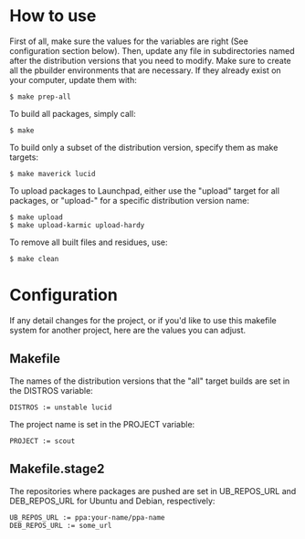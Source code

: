 How to use
==========

First of all, make sure the values for the variables are right (See
configuration section below). Then, update any file in subdirectories named
after the distribution versions that you need to modify. Make sure to create
all the pbuilder environments that are necessary. If they already exist on your
computer, update them with:

    $ make prep-all

To build all packages, simply call:

    $ make

To build only a subset of the distribution version, specify them as make
targets:

    $ make maverick lucid

To upload packages to Launchpad, either use the "upload" target for all
packages, or "upload-<name>" for a specific distribution version name:

    $ make upload
    $ make upload-karmic upload-hardy

To remove all built files and residues, use:

    $ make clean

Configuration
=============

If any detail changes for the project, or if you'd like to use this makefile
system for another project, here are the values you can adjust.

Makefile
--------

The names of the distribution versions that the "all" target builds are set in
the DISTROS variable:

    DISTROS := unstable lucid

The project name is set in the PROJECT variable:

    PROJECT := scout

Makefile.stage2
---------------

The repositories where packages are pushed are set in UB_REPOS_URL and
DEB_REPOS_URL for Ubuntu and Debian, respectively:

    UB_REPOS_URL := ppa:your-name/ppa-name
    DEB_REPOS_URL := some_url

